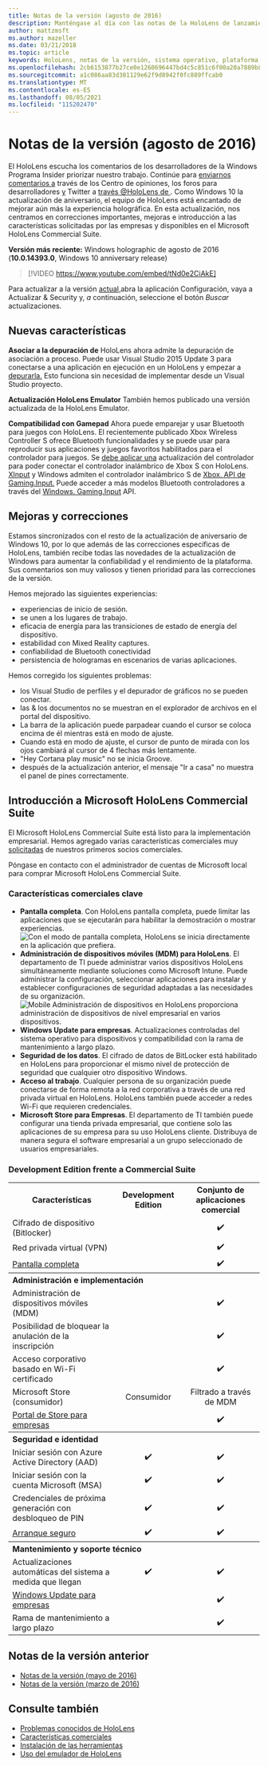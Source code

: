 ```yaml
---
title: Notas de la versión (agosto de 2016)
description: Manténgase al día con las notas de la HoloLens de lanzamiento de Windows 10 anniversary release for Fall 2016 (Versión de aniversario de Windows 10 para el año 2016).
author: mattzmsft
ms.author: mazeller
ms.date: 03/21/2018
ms.topic: article
keywords: HoloLens, notas de la versión, sistema operativo, plataforma, características, conjunto comercial
ms.openlocfilehash: 2cb6153877b27ce0e1260696447bd4c5c851c6f00a20a7889b855c5646e8871f
ms.sourcegitcommit: a1c086aa83d381129e62f9d8942f0fc889ffcab0
ms.translationtype: MT
ms.contentlocale: es-ES
ms.lasthandoff: 08/05/2021
ms.locfileid: "115202470"
---
```

# <a name="release-notes---august-2016"></a>Notas de la versión (agosto de 2016)

El HoloLens escucha los comentarios de los desarrolladores de la Windows Programa Insider priorizar nuestro trabajo. Continúe para [enviarnos comentarios a](/windows/mixed-reality/give-us-feedback) través de los Centro de opiniones, los foros para desarrolladores [y](https://forums.hololens.com) Twitter a [través @HoloLens de ](https://twitter.com/hololens). Como Windows 10 la actualización de aniversario, el equipo de HoloLens está encantado de mejorar aún más la experiencia holográfica. En esta actualización, nos centramos en correcciones importantes, mejoras e introducción a las características solicitadas por las empresas y disponibles en el Microsoft HoloLens Commercial Suite.

**Versión más reciente:** Windows holographic de agosto de 2016 (**10.0.14393.0**, Windows 10 anniversary release)

>[!VIDEO https://www.youtube.com/embed/tNd0e2CiAkE]

Para actualizar a la versión  [actual,](/windows/mixed-reality/updating-hololens)abra la aplicación Configuración, vaya a Actualizar & Security y, *a* continuación, seleccione el botón *Buscar* actualizaciones.

## <a name="new-features"></a>Nuevas características

**Asociar a la depuración de** HoloLens ahora admite la depuración de asociación a proceso. Puede usar Visual Studio 2015 Update 3 para conectarse a una aplicación en ejecución en un HoloLens y empezar a [depurarla.](/windows/mixed-reality/develop/platform-capabilities-and-apis/using-visual-studio#debugging-an-installed-or-running-app) Esto funciona sin necesidad de implementar desde un Visual Studio proyecto.

**Actualización HoloLens Emulator** También hemos publicado una versión actualizada de la HoloLens Emulator.

**Compatibilidad con Gamepad** Ahora puede emparejar y usar Bluetooth para juegos con HoloLens. El recientemente publicado Xbox Wireless Controller S ofrece Bluetooth funcionalidades y se puede usar para reproducir sus aplicaciones y juegos favoritos habilitados para el controlador para juegos. Se [debe aplicar una](https://support.xbox.com/xbox-one/accessories/update-controller-for-stereo-headset-adapter) actualización del controlador para poder conectar el controlador inalámbrico de Xbox S con HoloLens. [XInput](/windows/win32/xinput/xinput-game-controller-apis-portal) y Windows admiten el controlador inalámbrico S de [Xbox. API de Gaming.Input.](/uwp/api/Windows.Gaming.Input) Puede acceder a más modelos Bluetooth controladores a través del [Windows. Gaming.Input](/uwp/api/Windows.Gaming.Input) API.

## <a name="improvements-and-fixes"></a>Mejoras y correcciones

Estamos sincronizados con el resto de la actualización de aniversario de Windows 10, por lo que además de las correcciones específicas de HoloLens, también recibe todas las novedades de la actualización de Windows para aumentar la confiabilidad y el rendimiento de la plataforma. Sus comentarios son muy valiosos y tienen prioridad para las correcciones de la versión.

Hemos mejorado las siguientes experiencias:
* experiencias de inicio de sesión.
* se unen a los lugares de trabajo.
* eficacia de energía para las transiciones de estado de energía del dispositivo.
* estabilidad con Mixed Reality captures.
* confiabilidad de Bluetooth conectividad
* persistencia de hologramas en escenarios de varias aplicaciones.

Hemos corregido los siguientes problemas:
* los Visual Studio de perfiles y el depurador de gráficos no se pueden conectar.
* las & los documentos no se muestran en el explorador de archivos en el portal del dispositivo.
* La barra de la aplicación puede parpadear cuando el cursor se coloca encima de él mientras está en modo de ajuste.
* Cuando está en modo de ajuste, el cursor de punto de mirada con los ojos cambiará al cursor de 4 flechas más lentamente.
* "Hey Cortana play music" no se inicia Groove.
* después de la actualización anterior, el mensaje "Ir a casa" no muestra el panel de pines correctamente.

## <a name="introducing-microsoft-hololens-commercial-suite"></a>Introducción a Microsoft HoloLens Commercial Suite

El Microsoft HoloLens Commercial Suite está listo para la implementación empresarial. Hemos agregado varias características comerciales muy [solicitadas](/windows/mixed-reality/commercial-features) de nuestros primeros socios comerciales.

Póngase en contacto con el administrador de cuentas de Microsoft local para comprar Microsoft HoloLens Commercial Suite.

### <a name="key-commercial-features"></a>Características comerciales clave 

* **Pantalla completa**. Con HoloLens pantalla completa, puede limitar las aplicaciones que se ejecutarán para habilitar la demostración o mostrar experiencias.<br>
  ![Con el modo de pantalla completa, HoloLens se inicia directamente en la aplicación que prefiera.](images/201608-kioskmode-400px.png)
* **Administración de dispositivos móviles (MDM) para HoloLens**. El departamento de TI puede administrar varios dispositivos HoloLens simultáneamente mediante soluciones como Microsoft Intune. Puede administrar la configuración, seleccionar aplicaciones para instalar y establecer configuraciones de seguridad adaptadas a las necesidades de su organización.<br>
  ![Mobile Administración de dispositivos en HoloLens proporciona administración de dispositivos de nivel empresarial en varios dispositivos.](images/201608-enterprisemanagement-400px.png)
* **Windows Update para empresas**. Actualizaciones controladas del sistema operativo para dispositivos y compatibilidad con la rama de mantenimiento a largo plazo.
* **Seguridad de los datos**. El cifrado de datos de BitLocker está habilitado en HoloLens para proporcionar el mismo nivel de protección de seguridad que cualquier otro dispositivo Windows.
* **Acceso al trabajo**. Cualquier persona de su organización puede conectarse de forma remota a la red corporativa a través de una red privada virtual en HoloLens. HoloLens también puede acceder a redes Wi-Fi que requieren credenciales.
* **Microsoft Store para Empresas**. El departamento de TI también puede configurar una tienda privada empresarial, que contiene solo las aplicaciones de su empresa para su uso HoloLens cliente. Distribuya de manera segura el software empresarial a un grupo seleccionado de usuarios empresariales.

### <a name="development-edition-vs-commercial-suite"></a>Development Edition frente a Commercial Suite

<table>
<tr>
<th>Características</th><th>Development Edition</th><th>Conjunto de aplicaciones comercial</th>
</tr><tr>
<td>Cifrado de dispositivo (Bitlocker)</td><td></td><td style="text-align: center;">✔️</td>
</tr><tr>
<td>Red privada virtual (VPN)</td><td></td><td style="text-align: center;">✔️</td>
</tr><tr>
<td><a href="/windows/mixed-reality/develop/platform-capabilities-and-apis/using-the-windows-device-portal#kiosk-mode">Pantalla completa</a></td><td></td><td style="text-align: center;">✔️</td>
</tr><tr>
<th colspan="3" style="text-align: left;"> Administración e implementación</th>
</tr><tr>
<td>Administración de dispositivos móviles (MDM)</td><td style="text-align: center;"></td><td style="text-align: center;">✔️</td>
</tr><tr>
<td>Posibilidad de bloquear la anulación de la inscripción</td><td></td><td style="text-align: center;">✔️</td>
</tr><tr>
<td>Acceso corporativo basado en Wi-Fi certificado</td><td></td><td style="text-align: center;">✔️</td>
</tr><tr>
<td>Microsoft Store (consumidor)</td><td style="text-align: center;">Consumidor</td><td style="text-align: center;">Filtrado a través de MDM</td>
</tr><tr>
<td><a href="/microsoft-store/working-with-line-of-business-apps">Portal de Store para empresas</a></td><td></td><td style="text-align: center;">✔️</td>
</tr><tr>
<th colspan="3" style="text-align: left;"> Seguridad e identidad</th>
</tr><tr>
<td>Iniciar sesión con Azure Active Directory (AAD)</td><td style="text-align: center;">✔️</td><td style="text-align: center;">✔️</td>
</tr><tr>
<td>Iniciar sesión con la cuenta Microsoft (MSA)</td><td style="text-align: center;">✔️</td><td style="text-align: center;">✔️</td>
</tr><tr>
<td>Credenciales de próxima generación con desbloqueo de PIN</td><td style="text-align: center;">✔️</td><td style="text-align: center;">✔️</td>
</tr><tr>
<td><a href="/windows-hardware/design/device-experiences/oem-secure-boot">Arranque seguro</a></td><td style="text-align: center;">✔️</td><td style="text-align: center;">✔️</td>
</tr><tr>
<th colspan="3" style="text-align: left;"> Mantenimiento y soporte técnico</th>
</tr><tr>
<td>Actualizaciones automáticas del sistema a medida que llegan</td><td style="text-align: center;">✔️</td><td style="text-align: center;">✔️</td>
</tr><tr>
<td><a href="/windows/deployment/update/waas-manage-updates-wufb">Windows Update para empresas</a></td><td></td><td style="text-align: center;">✔️</td>
</tr><tr>
<td>Rama de mantenimiento a largo plazo</td><td></td><td style="text-align: center;">✔️</td>
</tr>
</table>

## <a name="prior-release-notes"></a>Notas de la versión anterior
* [Notas de la versión (mayo de 2016)](release-notes-may-2016.md)
* [Notas de la versión (marzo de 2016)](release-notes-march-2016.md)

## <a name="see-also"></a>Consulte también
* [Problemas conocidos de HoloLens](/windows/mixed-reality/hololens-known-issues)
* [Características comerciales](/windows/mixed-reality/commercial-features)
* [Instalación de las herramientas](/windows/mixed-reality/develop/install-the-tools)
* [Uso del emulador de HoloLens](/windows/mixed-reality/develop/platform-capabilities-and-apis/using-the-hololens-emulator)